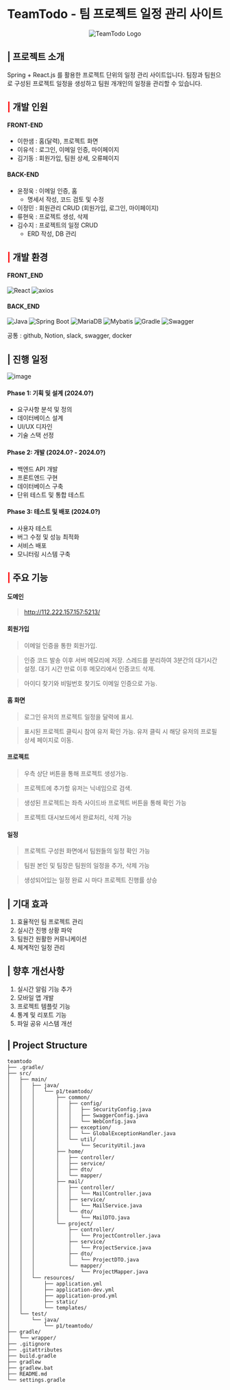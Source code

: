 # TeamTodo - 팀 프로젝트 일정 관리 사이트

<div align="center">
  <img src="https://github.com/k-risu/1st-teamproject/raw/main/public/logo400x400.png" alt="TeamTodo Logo" />
</div>

## | 프로젝트 소개

Spring + React.js 를 활용한 프로젝트 단위의 일정 관리 사이트입니다.
팀장과 팀원으로 구성된 프로젝트 일정을 생성하고 팀원 개개인의 일정을 관리할 수 있습니다.

## <font color="#ff0000">|</font> 개발 인원

#### FRONT-END
- 이한샘 : 홈(달력), 프로젝트 화면
- 이유석 : 로그인, 이메일 인증, 마이페이지
- 김기동 : 회원가입, 팀원 상세, 오류페이지

#### BACK-END
- 윤정욱 : 이메일 인증, 홈
	- 명세서 작성, 코드 검토 및 수정
- 이정민 : 회원관리 CRUD (회원가입, 로그인, 마이페이지)
- 류현욱 : 프로젝트 생성, 삭제
- 김수지 : 프로젝트의 일정 CRUD
	- ERD 작성, DB 관리
## <font color="#ff0000">|</font> 개발 환경

#### FRONT_END
![React](https://img.shields.io/badge/react-61DAFB?style=flat-square&logo=react&logoColor=white)
![axios](https://img.shields.io/badge/axios-5A29E4?style=flat-square&logo=axios&logoColor=white)

#### BACK_END

![Java](https://img.shields.io/badge/Java-ED8B00?style=flat-square&logo=openjdk&logoColor=white)
![Spring Boot](https://img.shields.io/badge/Spring_Boot-6DB33F?style=flat-square&logo=spring-boot&logoColor=white)
![MariaDB](https://img.shields.io/badge/MariaDB-003545?style=flat-square&logo=mariadb&logoColor=white)
![Mybatis](https://img.shields.io/badge/Mybatis-891B26?style=flat-square&logo=mybatis&logoColor=black)
![Gradle](https://img.shields.io/badge/Gradle-02303A?style=flat-square&logo=gradle&logoColor=white)
![Swagger](https://img.shields.io/badge/Swagger-85EA2D?style=flat-square&logo=swagger&logoColor=black)

공통 : github, Notion, slack, swagger, docker

## | 진행 일정
![image](https://github.com/user-attachments/assets/fc43ad98-45b6-415f-8a3e-264ed5a7ee9c)

#### Phase 1: 기획 및 설계 (2024.0?)

- 요구사항 분석 및 정의
- 데이터베이스 설계
- UI/UX 디자인
- 기술 스택 선정

#### Phase 2: 개발 (2024.0? - 2024.0?)

- 백엔드 API 개발
- 프론트엔드 구현
- 데이터베이스 구축
- 단위 테스트 및 통합 테스트

#### Phase 3: 테스트 및 배포 (2024.0?)

- 사용자 테스트
- 버그 수정 및 성능 최적화
- 서비스 배포
- 모니터링 시스템 구축

## <font color="#ff0000">|</font> 주요 기능

#### 도메인
> http://112.222.157.157:5213/

#### 회원가입
> 이메일 인증을 통한 회원가입. 

> 인증 코드 발송 이후 서버 메모리에 저장. 스레드를 분리하여 3분간의 대기시간 설정. 대기 시간 만료 이후 메모리에서 인증코드 삭제.

> 아이디 찾기와 비밀번호 찾기도 이메일 인증으로 가능.

#### 홈 화면
> 로그인 유저의 프로젝트 일정을 달력에 표시.

> 표시된 프로젝트 클릭시 참여 유저 확인 가능. 유저 클릭 시 해당 유저의 프로필 상세 페이지로 이동.

#### 프로젝트
> 우측 상단 버튼을 통해 프로젝트 생성가능.

> 프로젝트에 추가할 유저는 닉네임으로 검색.

> 생성된 프로젝트는 좌측 사이드바 프로젝트 버튼을 통해 확인 가능

> 프로젝트 대시보드에서 완료처리, 삭제 가능

#### 일정
> 프로젝트 구성원 화면에서 팀원들의 일정 확인 가능

> 팀원 본인 및 팀장은 팀원의 일정을 추가, 삭제 가능

> 생성되어있는 일정 완료 시 마다 프로젝트 진행률 상승

## | 기대 효과
1. 효율적인 팀 프로젝트 관리
2. 실시간 진행 상황 파악
3. 팀원간 원활한 커뮤니케이션
4. 체계적인 일정 관리


## | 향후 개선사항
1. 실시간 알림 기능 추가
2. 모바일 앱 개발
3. 프로젝트 템플릿 기능
4. 통계 및 리포트 기능
5. 파일 공유 시스템 개선

## | Project Structure

```
teamtodo
├── .gradle/
├── src/
│   ├── main/
│   │   ├── java/
│   │   │   └── p1/teamtodo/
│   │   │       ├── common/
│   │   │       │   ├── config/
│   │   │       │   │   ├── SecurityConfig.java
│   │   │       │   │   ├── SwaggerConfig.java
│   │   │       │   │   └── WebConfig.java
│   │   │       │   ├── exception/
│   │   │       │   │   └── GlobalExceptionHandler.java
│   │   │       │   └── util/
│   │   │       │       └── SecurityUtil.java
│   │   │       ├── home/
│   │   │       │   ├── controller/
│   │   │       │   ├── service/
│   │   │       │   ├── dto/
│   │   │       │   └── mapper/
│   │   │       ├── mail/
│   │   │       │   ├── controller/
│   │   │       │   │   └── MailController.java
│   │   │       │   ├── service/
│   │   │       │   │   └── MailService.java
│   │   │       │   └── dto/
│   │   │       │       └── MailDTO.java
│   │   │       └── project/
│   │   │           ├── controller/
│   │   │           │   └── ProjectController.java
│   │   │           ├── service/
│   │   │           │   └── ProjectService.java
│   │   │           ├── dto/
│   │   │           │   └── ProjectDTO.java
│   │   │           └── mapper/
│   │   │               └── ProjectMapper.java
│   │   └── resources/
│   │       ├── application.yml
│   │       ├── application-dev.yml
│   │       ├── application-prod.yml
│   │       ├── static/
│   │       └── templates/
│   └── test/
│       └── java/
│           └── p1/teamtodo/
├── gradle/
│   └── wrapper/
├── .gitignore
├── .gitattributes
├── build.gradle
├── gradlew
├── gradlew.bat
├── README.md
└── settings.gradle
```
